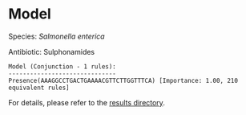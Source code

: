 
# Model

Species: *Salmonella enterica*

Antibiotic: Sulphonamides

```
Model (Conjunction - 1 rules):
------------------------------
Presence(AAAGGCCTGACTGAAAACGTTCTTGGTTTCA) [Importance: 1.00, 210 equivalent rules]

```

For details, please refer to the [results directory](../../../../../results/scm_b/salmonella%20enterica/sulphonamides/repeat_1/).

